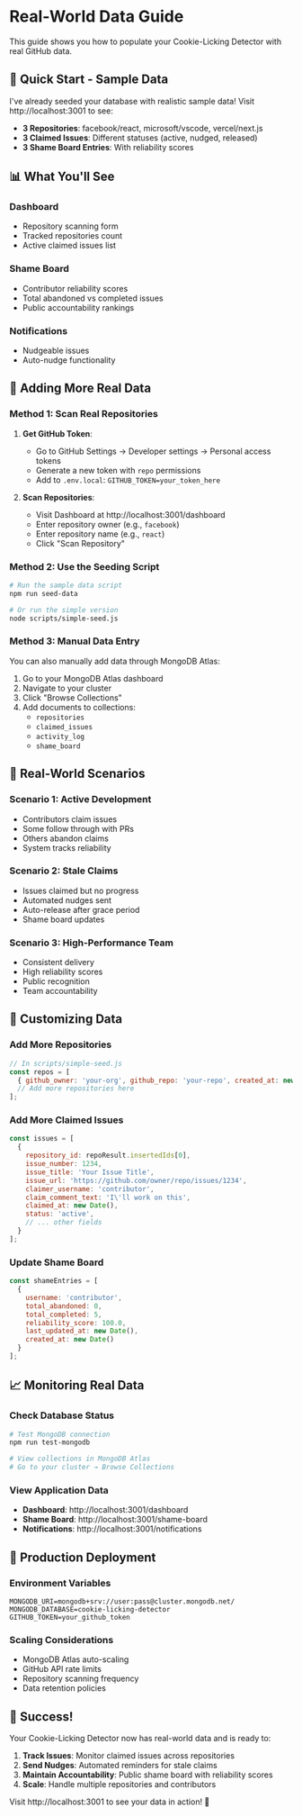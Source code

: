 # Real-World Data Guide

This guide shows you how to populate your Cookie-Licking Detector with real GitHub data.

## 🚀 **Quick Start - Sample Data**

I've already seeded your database with realistic sample data! Visit http://localhost:3001 to see:

- **3 Repositories**: facebook/react, microsoft/vscode, vercel/next.js
- **3 Claimed Issues**: Different statuses (active, nudged, released)
- **3 Shame Board Entries**: With reliability scores

## 📊 **What You'll See**

### Dashboard
- Repository scanning form
- Tracked repositories count
- Active claimed issues list

### Shame Board
- Contributor reliability scores
- Total abandoned vs completed issues
- Public accountability rankings

### Notifications
- Nudgeable issues
- Auto-nudge functionality

## 🔄 **Adding More Real Data**

### Method 1: Scan Real Repositories

1. **Get GitHub Token**:
   - Go to GitHub Settings → Developer settings → Personal access tokens
   - Generate a new token with `repo` permissions
   - Add to `.env.local`: `GITHUB_TOKEN=your_token_here`

2. **Scan Repositories**:
   - Visit Dashboard at http://localhost:3001/dashboard
   - Enter repository owner (e.g., `facebook`)
   - Enter repository name (e.g., `react`)
   - Click "Scan Repository"

### Method 2: Use the Seeding Script

```bash
# Run the sample data script
npm run seed-data

# Or run the simple version
node scripts/simple-seed.js
```

### Method 3: Manual Data Entry

You can also manually add data through MongoDB Atlas:

1. Go to your MongoDB Atlas dashboard
2. Navigate to your cluster
3. Click "Browse Collections"
4. Add documents to collections:
   - `repositories`
   - `claimed_issues`
   - `activity_log`
   - `shame_board`

## 🎯 **Real-World Scenarios**

### Scenario 1: Active Development
- Contributors claim issues
- Some follow through with PRs
- Others abandon claims
- System tracks reliability

### Scenario 2: Stale Claims
- Issues claimed but no progress
- Automated nudges sent
- Auto-release after grace period
- Shame board updates

### Scenario 3: High-Performance Team
- Consistent delivery
- High reliability scores
- Public recognition
- Team accountability

## 🔧 **Customizing Data**

### Add More Repositories
```javascript
// In scripts/simple-seed.js
const repos = [
  { github_owner: 'your-org', github_repo: 'your-repo', created_at: new Date(), updated_at: new Date() },
  // Add more repositories here
];
```

### Add More Claimed Issues
```javascript
const issues = [
  {
    repository_id: repoResult.insertedIds[0],
    issue_number: 1234,
    issue_title: 'Your Issue Title',
    issue_url: 'https://github.com/owner/repo/issues/1234',
    claimer_username: 'contributor',
    claim_comment_text: 'I\'ll work on this',
    claimed_at: new Date(),
    status: 'active',
    // ... other fields
  }
];
```

### Update Shame Board
```javascript
const shameEntries = [
  {
    username: 'contributor',
    total_abandoned: 0,
    total_completed: 5,
    reliability_score: 100.0,
    last_updated_at: new Date(),
    created_at: new Date()
  }
];
```

## 📈 **Monitoring Real Data**

### Check Database Status
```bash
# Test MongoDB connection
npm run test-mongodb

# View collections in MongoDB Atlas
# Go to your cluster → Browse Collections
```

### View Application Data
- **Dashboard**: http://localhost:3001/dashboard
- **Shame Board**: http://localhost:3001/shame-board
- **Notifications**: http://localhost:3001/notifications

## 🚀 **Production Deployment**

### Environment Variables
```env
MONGODB_URI=mongodb+srv://user:pass@cluster.mongodb.net/
MONGODB_DATABASE=cookie-licking-detector
GITHUB_TOKEN=your_github_token
```

### Scaling Considerations
- MongoDB Atlas auto-scaling
- GitHub API rate limits
- Repository scanning frequency
- Data retention policies

## 🎉 **Success!**

Your Cookie-Licking Detector now has real-world data and is ready to:

1. **Track Issues**: Monitor claimed issues across repositories
2. **Send Nudges**: Automated reminders for stale claims
3. **Maintain Accountability**: Public shame board with reliability scores
4. **Scale**: Handle multiple repositories and contributors

Visit http://localhost:3001 to see your data in action! 🚀
